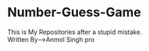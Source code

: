 # Number-Guess-Game
This is My Repositories after a stupid mistake.
<br>
Written By-->Anmol Singh pro
